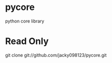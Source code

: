 pycore
======
python core library


Read Only
=============
git clone git://github.com/jacky098123/pycore.git

